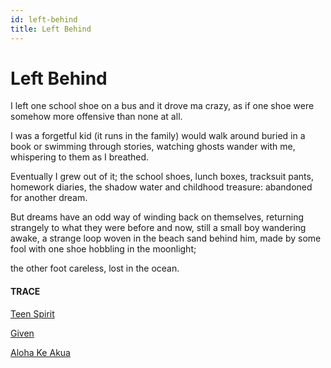 ```yaml
---
id: left-behind
title: Left Behind
---
```


# Left Behind

I left one school shoe on a bus 
and it drove ma crazy, 
as if one shoe
were somehow more offensive 
than none at all.

I was a forgetful kid 
(it runs in the family)
would walk around buried in a book
or swimming through stories,
watching ghosts wander with me,
whispering to them as I breathed.

Eventually I grew out of it; 
the school shoes, lunch boxes, 
tracksuit pants, homework diaries,
the shadow water and childhood treasure:
abandoned for another dream.

But dreams have an odd way
of winding back on themselves, 
returning strangely
to what they were before and now,
still a small boy wandering awake,
a strange loop
woven in the beach sand behind him,
made by some fool with one shoe
hobbling in the moonlight;

the other foot careless, 
lost in the ocean.


#### TRACE

[Teen Spirit](https://www.youtube.com/watch?v=9VSp_4bHyAo "J. S. Ondara")

[Given](https://www.giventhemovie.com/the-goodwins)

[Aloha Ke Akua](https://www.youtube.com/watch?v=YsgP8LkEopM "Medicine for the People")
